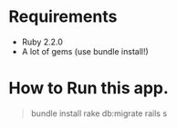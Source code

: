 # Requirements

* Ruby 2.2.0
* A lot of gems (use bundle install!)

# How to Run this app.

> bundle install
> rake db:migrate
> rails s
